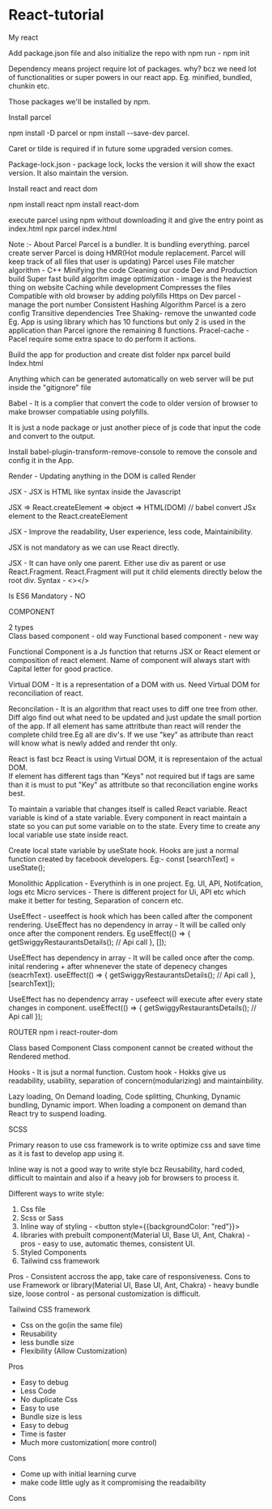 # React-tutorial
My react

Add package.json file and also initialize the repo with npm
run -  npm init

Dependency means project require lot of packages. why? bcz we need lot of functionalities or super powers in our react app. Eg. minified, bundled, chunkin etc.

Those packages we'll be installed by npm.

Install parcel

npm install -D parcel or npm install --save-dev parcel.

Caret or tilde is required if in future some upgraded version comes.

Package-lock.json - package lock, locks the version it will show the exact version. It also maintain the version.


Install react and react dom

npm install react
npm install react-dom

execute parcel using npm without downloading it and give the entry point as index.html
npx parcel index.html

Note :-  About Parcel
Parcel is a bundler. It is bundling everything. 
parcel create server
Parcel is doing HMR(Hot module replacement. Parcel will keep track of all files that user is updating)
Parcel uses File matcher algorithm -  C++
Minifying the code
Cleaning our code
Dev and Production build
Super fast build algoritm
image optimization - image is the heaviest thing on website
Caching while development
Compresses the files
Compatible with old browser by adding polyfills
Https on Dev
parcel - manage the port number
Consistent Hashing Algorithm
Parcel is a zero config
Transitive dependencies
Tree Shaking-  remove the unwanted code Eg. App is using library which has 10 functions but only 2 is used in the application than Parcel ignore the remaining 8 functions.
Pracel-cache - Pacel require some extra space to do perform it actions.

Build the app for production and create dist folder
npx parcel build Index.html

Anything which can be generated automatically on web server will be put inside the "gitignore" file


Babel - It is a complier that convert the code to older version of browser to make browser compatiable using polyfills.

It is just a node package or just another piece of js code that input the code and convert to the
output.

Install babel-plugin-transform-remove-console  to remove the console  and config it in the App. 

Render - Updating anything in the DOM is called Render

JSX -  JSX is HTML like syntax inside the Javascript

JSX => React.createElement  => object => HTML(DOM) //  babel convert JSx element to the React.createElement

JSX - Improve the readability, User experience,  less code, Maintainibility.

JSX is not mandatory as we can use React directly.

JSX - It can have only one parent. Either use div as parent or use React.Fragment.
 React.Fragment will put it child elements directly below the root div. Syntax - <></>

Is ES6 Mandatory  - NO

COMPONENT

2 types  
Class based component - old way
Functional based component - new way

Functional Component is a Js function that returns JSX or React element or composition of react element. Name of component will always start with Capital letter for good practice. 

Virtual DOM  - It is a representation of a DOM with us.
Need Virtual DOM for reconciliation of react.

Reconcilation  - It is an algorithm that react uses to diff one tree from other. 
Diff algo find out what need to be updated and just update the small portion of the app.
If all element has same attritbute than react will render the complete child tree.Eg all are div's.
If we use "key" as attribute than react will know what is newly added and render tht only.

React is fast bcz React is using Virtual DOM, it is representaion of the actual DOM.  
If element has different tags than "Keys" not required but if tags are same than it is must to put 
"Key" as attritbute so that reconciliation engine works best.


To maintain a variable that changes itself is called React variable. React variable is kind of a state variable. Every component in react maintain a state so you can put some variable on to the state. Every time to create any local variable use state inside react.

Create local state variable by useState hook. Hooks are just a normal function created by facebook developers. Eg:-  const [searchText] = useState(); 

Monolithic Application - Everythinh is in one project. Eg. UI, API, Notifcation, logs etc
Micro services - There is different project for Ui, API etc which make it better for testing, Separation of concern etc.

UseEffect - useeffect is hook which has been called after the component rendering.
UseEffect has no dependency in array -  It will be called only once after the component renders. Eg
   useEffect(() => {
    getSwiggyRestaurantsDetails(); // Api call
  }, []);

UseEffect has dependency in array - It will be called once after the comp. inital rendering + after
whnenever the state of depenecy changes (seacrhText).
 useEffect(() => {
    getSwiggyRestaurantsDetails(); // Api call
  }, [searchText]);

UseEffect has no dependency array -  usefeect will execute after every state changes in component.
 useEffect(() => {
    getSwiggyRestaurantsDetails(); // Api call
  });

  ROUTER
  npm i react-router-dom

 Class based Component
 Class component cannot be created without the Rendered method.

 Hooks - It is jsut a normal function.
 Custom hook - Hokks give us readability, usability, separation of concern(modularizing) and maintainbility. 

 Lazy loading, On Demand loading, Code splitting, Chunking, Dynamic bundling, Dynamic import.
 When loading a component on demand than React try to suspend loading. 


 SCSS

 Primary reason to use css framework is to write optimize css and save time as it is fast to develop app using it.

 Inline way is not a good way to write style bcz Reusability, hard coded, difficult to maintain and
 also if a heavy job for browsers to process it.

 Different ways to write style:
 1. Css file
 2. Scss or Sass
 3. Inline way of styling - <button style={{backgroundColor: "red"}}> </button>
 4. libraries with prebuilt component(Material UI, Base UI, Ant, Chakra) - pros - easy to use, automatic themes, consistent UI.
 5. Styled Components
 6. Tailwind css framework

Pros - Consistent accross the app, take care of responsiveness.
Cons to use Framework or library(Material UI, Base UI, Ant, Chakra) - heavy bundle size, loose control - as personal customization is difficult.

Tailwind CSS framework
 - Css on the go(in the same file)
 - Reusability
 - less bundle size
 - Flexibility (Allow Customization) 


Pros
- Easy to debug
- Less Code
- No duplicate Css
- Easy to use
- Bundle size is less
- Easy to debug
- Time is faster
- Much more customization( more control)

Cons
- Come up with initial learning curve
- make code little ugly as it compromising the readaibility



Cons
